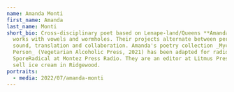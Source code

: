 ```yaml
---
name: Amanda Monti
first_name: Amanda
last_name: Monti
short_bio: Cross-disciplinary poet based on Lenape-land/Queens **Amanda Monti**
  works with vowels and wormholes. Their projects alternate between performance,
  sound, translation and collaboration. Amanda's poetry collection _Mycelial
  Person_ (Vegetarian Alcoholic Press, 2021) has been adapted for radio as
  SporeRadical at Montez Press Radio. They are an editor at Litmus Press and
  sell ice cream in Ridgewood.
portraits:
  - media: 2022/07/amanda-monti
---
```

